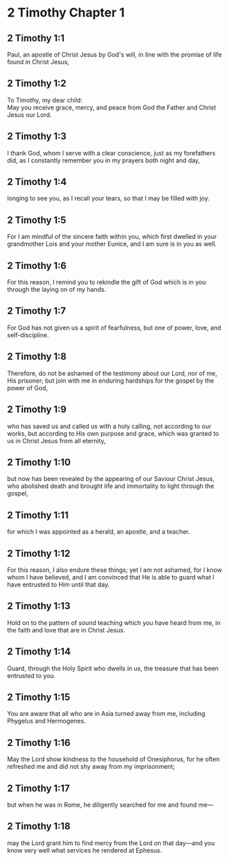 # 2 Timothy Chapter 1

## 2 Timothy 1:1

Paul, an apostle of Christ Jesus by God's will, in line with the promise of life found in Christ Jesus,

## 2 Timothy 1:2

To Timothy, my dear child:  
May you receive grace, mercy, and peace from God the Father and Christ Jesus our Lord.

## 2 Timothy 1:3

I thank God, whom I serve with a clear conscience, just as my forefathers did, as I constantly remember you in my prayers both night and day,

## 2 Timothy 1:4

longing to see you, as I recall your tears, so that I may be filled with joy.

## 2 Timothy 1:5

For I am mindful of the sincere faith within you, which first dwelled in your grandmother Lois and your mother Eunice, and I am sure is in you as well.

## 2 Timothy 1:6

For this reason, I remind you to rekindle the gift of God which is in you through the laying on of my hands.

## 2 Timothy 1:7

For God has not given us a spirit of fearfulness, but one of power, love, and self-discipline.

## 2 Timothy 1:8

Therefore, do not be ashamed of the testimony about our Lord, nor of me, His prisoner; but join with me in enduring hardships for the gospel by the power of God,

## 2 Timothy 1:9

who has saved us and called us with a holy calling, not according to our works, but according to His own purpose and grace, which was granted to us in Christ Jesus from all eternity,

## 2 Timothy 1:10

but now has been revealed by the appearing of our Saviour Christ Jesus, who abolished death and brought life and immortality to light through the gospel,

## 2 Timothy 1:11

for which I was appointed as a herald, an apostle, and a teacher.

## 2 Timothy 1:12

For this reason, I also endure these things; yet I am not ashamed, for I know whom I have believed, and I am convinced that He is able to guard what I have entrusted to Him until that day.

## 2 Timothy 1:13

Hold on to the pattern of sound teaching which you have heard from me, in the faith and love that are in Christ Jesus.

## 2 Timothy 1:14

Guard, through the Holy Spirit who dwells in us, the treasure that has been entrusted to you.

## 2 Timothy 1:15

You are aware that all who are in Asia turned away from me, including Phygelus and Hermogenes.

## 2 Timothy 1:16

May the Lord show kindness to the household of Onesiphorus, for he often refreshed me and did not shy away from my imprisonment;

## 2 Timothy 1:17

but when he was in Rome, he diligently searched for me and found me—

## 2 Timothy 1:18

may the Lord grant him to find mercy from the Lord on that day—and you know very well what services he rendered at Ephesus.
